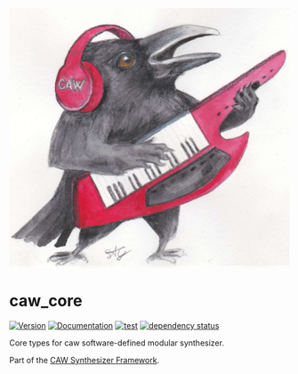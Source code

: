 ![CAW Logo](../assets/logo.png)

# caw_core

[![Version](https://img.shields.io/crates/v/caw_core.svg)](https://crates.io/crates/caw_core)
[![Documentation](https://docs.rs/caw_core/badge.svg)](https://docs.rs/caw_core)
[![test](https://github.com/gridbugs/caw/actions/workflows/test.yml/badge.svg)](https://github.com/gridbugs/caw/actions/workflows/test.yml)
[![dependency status](https://deps.rs/repo/github/gridbugs/caw/status.svg)](https://deps.rs/repo/github/gridbugs/caw)

Core types for caw software-defined modular synthesizer.

Part of the [CAW Synthesizer Framework](..).
